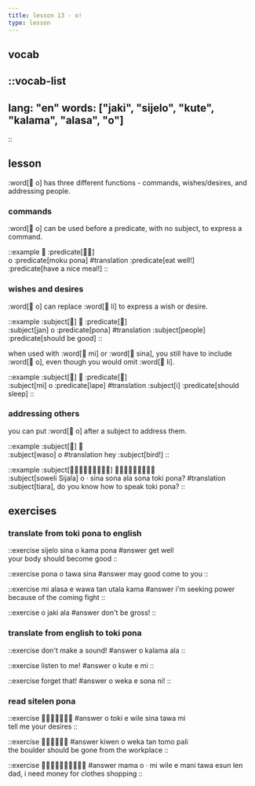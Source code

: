 ```yaml
---
title: lesson 13 - o!
type: lesson
---
```

## vocab
::vocab-list
---
lang: "en"
words: ["jaki", "sijelo", "kute", "kalama", "alasa", "o"]
---
::

## lesson
:word[󱥄 o] has three different functions - commands, wishes/desires, and addressing people.

### commands
:word[󱥄 o] can be used before a predicate, with no subject, to express a command.

::example
󱥄 :predicate[󱤶󱥔] \
o :predicate[moku pona]
#translation
:predicate[eat well!] <br>
:predicate[have a nice meal!]
::

### wishes and desires

:word[󱥄 o] can replace :word[󱤧 li] to express a wish or desire.

::example
:subject[󱤑] 󱥄 :predicate[󱥔] \
:subject[jan] o :predicate[pona]
#translation
:subject[people] :predicate[should be good]
::

when used with :word[󱤴 mi] or :word[󱥞 sina], you still have to include :word[󱥄 o], even though you would omit :word[󱤧 li].

::example
:subject[󱤴] 󱥄 :predicate[󱤢] \
:subject[mi] o :predicate[lape]
#translation
:subject[i] :predicate[should sleep]
::

### addressing others
you can put :word[󱥄 o] after a subject to address them.

::example
:subject[󱥴] 󱥄 \
:subject[waso] o
#translation
hey :subject[bird!]
::

::example
:subject[󱥢󱦐󱥦󱤌󱤑󱤄󱤧󱤂󱦑] 󱥄󱦜󱥞󱥡󱤂󱥡󱥬󱦖󱥔 \
:subject[soweli Sijala] o · sina sona ala sona toki pona?
#translation
:subject[tiara], do you know how to speak toki pona?
::

## exercises
### translate from toki pona to english
::exercise
sijelo sina o kama pona
#answer
get well \
your body should become good
::

::exercise
pona o tawa sina
#answer
may good come to you
::

::exercise
mi alasa e wawa tan utala kama
#answer
i'm seeking power because of the coming fight
::

::exercise
o jaki ala
#answer
don't be gross!
::

### translate from english to toki pona
::exercise
don't make a sound!
#answer
o kalama ala
::

::exercise
listen to me!
#answer
o kute e mi
::

::exercise
forget that!
#answer
o weka e sona ni!
::

### read sitelen pona
::exercise
󱥄󱥬󱤉󱥷󱥞󱥩󱤴
#answer
o toki e wile sina tawa mi \
tell me your desires
::

::exercise
󱤛󱥄󱥶󱥧󱥭󱥉
#answer
kiwen o weka tan tomo pali \
the boulder should be gone from the workplace
::

::exercise
󱤱󱥄󱦜󱤴󱥷󱤉󱤲󱥩󱤋󱤥
#answer
mama o · mi wile e mani tawa esun len \
dad, i need money for clothes shopping
::